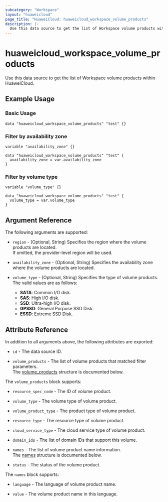 ```yaml
---
subcategory: "Workspace"
layout: "huaweicloud"
page_title: "HuaweiCloud: huaweicloud_workspace_volume_products"
description: |-
  Use this data source to get the list of Workspace volume products within HuaweiCloud.
---
```


# huaweicloud_workspace_volume_products

Use this data source to get the list of Workspace volume products within HuaweiCloud.

## Example Usage

### Basic Usage

```hcl
data "huaweicloud_workspace_volume_products" "test" {}
```

### Filter by availability zone

```hcl
variable "availability_zone" {}

data "huaweicloud_workspace_volume_products" "test" {
  availability_zone = var.availability_zone
}
```

### Filter by volume type

```hcl
variable "volume_type" {}

data "huaweicloud_workspace_volume_products" "test" {
  volume_type = var.volume_type
}
```

## Argument Reference

The following arguments are supported:

* `region` - (Optional, String) Specifies the region where the volume products are located.  
  If omitted, the provider-level region will be used.

* `availability_zone` - (Optional, String) Specifies the availability zone where the volume products are located.

* `volume_type` - (Optional, String) Specifies the type of volume products.  
  The valid values are as follows:
  + **SATA**: Common I/O disk.
  + **SAS**: High I/O disk.
  + **SSD**: Ultra-high I/O disk.
  + **GPSSD**: General Purpose SSD Disk.
  + **ESSD**: Extreme SSD Disk.

## Attribute Reference

In addition to all arguments above, the following attributes are exported:

* `id` - The data source ID.

* `volume_products` - The list of volume products that matched filter parameters.  
  The [volume_products](#workspace_volume_product_attr) structure is documented below.

<a name="workspace_volume_product_attr"></a>
The `volume_products` block supports:

* `resource_spec_code` - The ID of volume product.

* `volume_type` - The volume type of volume product.

* `volume_product_type` - The product type of volume product.

* `resource_type` - The resource type of volume product.

* `cloud_service_type` - The cloud service type of volume product.

* `domain_ids` - The list of domain IDs that support this volume.

* `names` - The list of volume product name information.  
  The [names](#workspace_volume_product_name) structure is documented below.

* `status` - The status of the volume product.

<a name="workspace_volume_product_name"></a>
The `names` block supports:

* `language` - The language of volume product name.

* `value` - The volume product name in this language.
